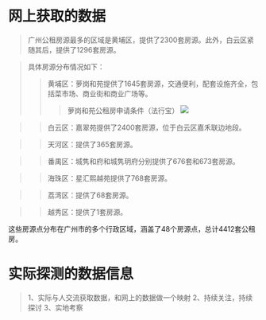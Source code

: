 # 网上获取的数据
> ‌广州公租房源最多的区域是黄埔区，提供了2300套房源‌‌。此外，白云区紧随其后，提供了1296套房源‌。

> 具体房源分布情况如下：
>> 黄埔区‌：萝岗和苑提供了1645套房源，交通便利，配套设施齐全，包括菜市场、商业街和商业广场等‌。
>>> 萝岗和苑公租房申请条件（法行宝）
![](https://newiterator.github.io/static/2025/life/2025022614.39.38.png)

>> ‌白云区‌：嘉翠苑提供了2400套房源，位于白云区嘉禾联边地段‌。

>> ‌天河区‌：提供了365套房源‌。

>> ‌番禺区‌：城隽和府和城隽玥府分别提供了676套和673套房源‌。

>> ‌海珠区‌：星汇熙越苑提供了768套房源‌。

>> ‌荔湾区‌：提供了68套房源‌。

>> ‌越秀区‌：提供了1套房源‌。

这些房源点分布在广州市的多个行政区域，涵盖了48个房源点，总计4412套公租房‌。

# 实际探测的数据信息
> 1、实际与人交流获取数据，和网上的数据做一个映射
> 2、持续关注，持续探讨
> 3、实地考察

